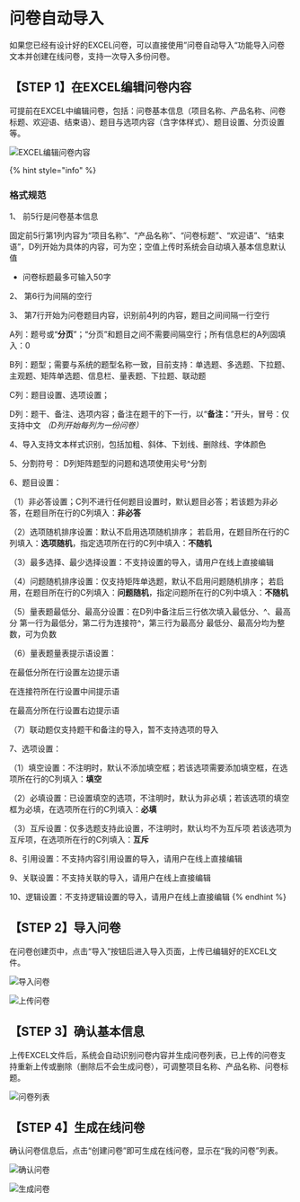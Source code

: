 # 问卷自动导入

如果您已经有设计好的EXCEL问卷，可以直接使用”问卷自动导入“功能导入问卷文本并创建在线问卷，支持一次导入多份问卷。

## 【STEP 1】在EXCEL编辑问卷内容

可提前在EXCEL中编辑问卷，包括：问卷基本信息（项目名称、产品名称、问卷标题、欢迎语、结束语）、题目与选项内容（含字体样式）、题目设置、分页设置等。

![EXCEL&#x7F16;&#x8F91;&#x95EE;&#x5377;&#x5185;&#x5BB9;](../../../.gitbook/assets/image%20%28329%29.png)

{% hint style="info" %}
### 格式规范 

1、 前5行是问卷基本信息

固定前5行第1列内容为“项目名称”、“产品名称”、“问卷标题”、“欢迎语”、“结束语”，D列开始为具体的内容，可为空；空值上传时系统会自动填入基本信息默认值

* 问卷标题最多可输入50字 

2、 第6行为间隔的空行 

3、 第7行开始为问卷题目内容，识别前4列的内容，题目之间间隔一行空行 

A列：题号或“**分页**”；“分页”和题目之间不需要间隔空行；所有信息栏的A列固填入：0 

B列：题型；需要与系统的题型名称一致，目前支持：单选题、多选题、下拉题、主观题、矩阵单选题、信息栏、量表题、下拉题、联动题 

C列：题目设置、选项设置； 

D列：题干、备注、选项内容；备注在题干的下一行，以“**备注：**”开头，冒号：仅支持中文 _（D列开始每列为一份问卷）_ 

4、导入支持文本样式识别，包括加粗、斜体、下划线、删除线、字体颜色 

5、分割符号： D列矩阵题型的问题和选项使用尖号^分割 

6、题目设置： 

（1）非必答设置；C列不进行任何题目设置时，默认题目必答；若该题为非必答，在题目所在行的C列填入：**非必答** 

（2）选项随机排序设置：默认不启用选项随机排序； 若启用，在题目所在行的C列填入：**选项随机**，指定选项所在行的C列中填入：**不随机** 

（3）最多选择、最少选择设置：不支持设置的导入，请用户在线上直接编辑 

（4）问题随机排序设置：仅支持矩阵单选题，默认不启用问题随机排序； 若启用，在题目所在行的C列填入：**问题随机**，指定问题所在行的C列中填入：**不随机** 

（5）量表题最低分、最高分设置：在D列中备注后三行依次填入最低分、^、最高分 第一行为最低分，第二行为连接符^，第三行为最高分 最低分、最高分均为整数，可为负数 

（6）量表题量表提示语设置： 

在最低分所在行设置左边提示语 

在连接符所在行设置中间提示语 

在最高分所在行设置右边提示语 

（7）联动题仅支持题干和备注的导入，暂不支持选项的导入 

7、选项设置： 

（1）填空设置：不注明时，默认不添加填空框；若该选项需要添加填空框，在选项所在行的C列填入：**填空** 

（2）必填设置：已设置填空的选项，不注明时，默认为非必填；若该选项的填空框为必填，在选项所在行的C列填入：**必填** 

（3）互斥设置：仅多选题支持此设置，不注明时，默认均不为互斥项 若该选项为互斥项，在选项所在行的C列填入：**互斥** 

8、引用设置：不支持内容引用设置的导入，请用户在线上直接编辑 

9、关联设置：不支持关联的导入，请用户在线上直接编辑 

10、逻辑设置：不支持逻辑设置的导入，请用户在线上直接编辑
{% endhint %}

## 【STEP 2】导入问卷

在问卷创建页中，点击“导入”按钮后进入导入页面，上传已编辑好的EXCEL文件。

![&#x5BFC;&#x5165;&#x95EE;&#x5377;](../../../.gitbook/assets/image%20%28358%29.png)

![&#x4E0A;&#x4F20;&#x95EE;&#x5377;](../../../.gitbook/assets/image%20%28313%29.png)

## 【STEP 3】确认基本信息

上传EXCEL文件后，系统会自动识别问卷内容并生成问卷列表，已上传的问卷支持重新上传或删除（删除后不会生成问卷），可调整项目名称、产品名称、问卷标题。

![&#x95EE;&#x5377;&#x5217;&#x8868;](../../../.gitbook/assets/image%20%28139%29.png)

## 【STEP 4】生成在线问卷

确认问卷信息后，点击“创建问卷”即可生成在线问卷，显示在“我的问卷”列表。

![&#x786E;&#x8BA4;&#x95EE;&#x5377;](../../../.gitbook/assets/image%20%2866%29.png)

![&#x751F;&#x6210;&#x95EE;&#x5377;](../../../.gitbook/assets/image%20%28367%29.png)

